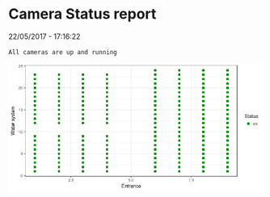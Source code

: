 Camera Status report
================
22/05/2017 - 17:16:22

    All cameras are up and running

![](camreport_files/figure-markdown_github/unnamed-chunk-2-1.png)
